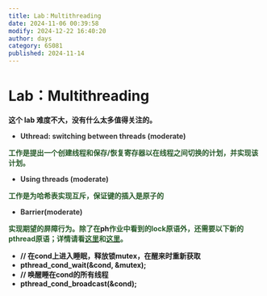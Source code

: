 ```yaml
---
title: Lab：Multithreading
date: 2024-11-06 00:39:58
modify: 2024-12-22 16:40:20
author: days
category: 6S081
published: 2024-11-14
---
```

# Lab：Multithreading
**这个 lab 难度不大，没有什么太多值得关注的。**

+ **<font style="color:rgb(51, 51, 51);">Uthread: switching between threads (moderate)</font>**

**<font style="color:rgb(40, 91, 42);">工作是提出一个创建线程和保存/恢复寄存器以在线程之间切换的计划，并实现该计划。</font>**

+ **<font style="color:rgb(51, 51, 51);">Using threads (moderate)</font>**

**<font style="color:rgb(40, 91, 42);">工作是为哈希表实现互斥，保证键的插入是原子的</font>**

+ **<font style="color:rgb(51, 51, 51);">Barrier(moderate)</font>**

**<font style="color:rgb(40, 91, 42);">实现期望的屏障行为。除了在</font>****<font style="background-color:rgb(247, 247, 247);">ph</font>****<font style="color:rgb(40, 91, 42);">作业中看到的lock原语外，还需要以下新的pthread原语；详情请看</font>**[**<font style="color:rgb(40, 91, 42);">这里</font>**](https://pubs.opengroup.org/onlinepubs/007908799/xsh/pthread_cond_wait.html)**<font style="color:rgb(40, 91, 42);">和</font>**[**<font style="color:rgb(40, 91, 42);">这里</font>**](https://pubs.opengroup.org/onlinepubs/007908799/xsh/pthread_cond_broadcast.html)**<font style="color:rgb(40, 91, 42);">。</font>**

+ **// 在cond上进入睡眠，释放锁mutex，在醒来时重新获取**
+ **pthread_cond_wait(&cond, &mutex);**
+ **// 唤醒睡在cond的所有线程**
+ **pthread_cond_broadcast(&cond);**









## 
